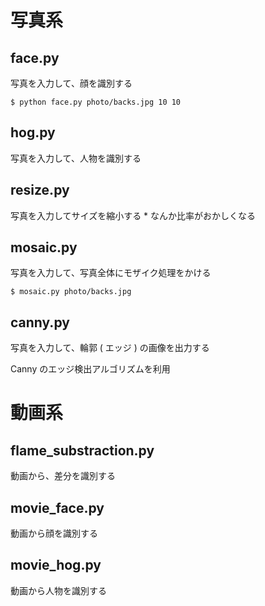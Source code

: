 写真系
====

face.py
----
写真を入力して、顔を識別する

```
$ python face.py photo/backs.jpg 10 10
```  

hog.py
----
写真を入力して、人物を識別する


resize.py
----
写真を入力してサイズを縮小する
    * なんか比率がおかしくなる


mosaic.py
----
写真を入力して、写真全体にモザイク処理をかける

```
$ mosaic.py photo/backs.jpg    
```

canny.py
----
写真を入力して、輪郭 ( エッジ ) の画像を出力する

Canny のエッジ検出アルゴリズムを利用


動画系
===


flame_substraction.py
----
動画から、差分を識別する


movie_face.py
----
動画から顔を識別する

    
movie_hog.py
----
動画から人物を識別する